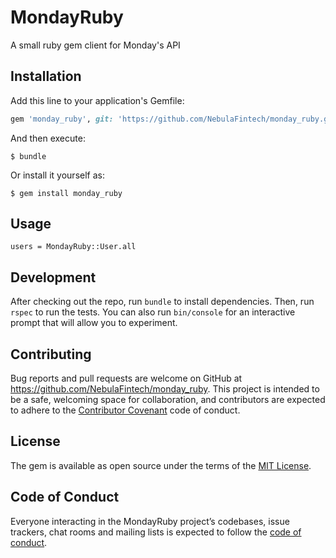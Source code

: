 # MondayRuby

A small ruby gem client for Monday's API

## Installation

Add this line to your application's Gemfile:

```ruby
gem 'monday_ruby', git: 'https://github.com/NebulaFintech/monday_ruby.git'
```

And then execute:

    $ bundle

Or install it yourself as:

    $ gem install monday_ruby

## Usage

```
users = MondayRuby::User.all
```

## Development

After checking out the repo, run `bundle` to install dependencies. Then, run `rspec` to run the tests. You can also run `bin/console` for an interactive prompt that will allow you to experiment.

## Contributing

Bug reports and pull requests are welcome on GitHub at https://github.com/NebulaFintech/monday_ruby. This project is intended to be a safe, welcoming space for collaboration, and contributors are expected to adhere to the [Contributor Covenant](http://contributor-covenant.org) code of conduct.

## License

The gem is available as open source under the terms of the [MIT License](https://opensource.org/licenses/MIT).

## Code of Conduct

Everyone interacting in the MondayRuby project’s codebases, issue trackers, chat rooms and mailing lists is expected to follow the [code of conduct](https://github.com/NebulaFintech/monday_ruby/blob/master/CODE_OF_CONDUCT.md).
